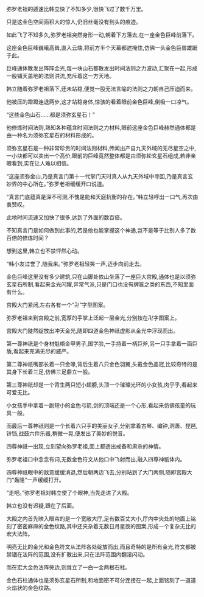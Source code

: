 
弥罗老祖的遁速比韩立快了不知多少,很快飞过了数千万里。

只是这金色空间面积大的惊人,仍旧丝毫没有到头的痕迹。

如此飞了不知多久,弥罗老祖突然身形一动,朝着下方落去,在一座金色巨峰前落下。

这座金色巨峰巍峨高耸,直入云端,将前方半个天幕都遮掩住,仿佛一头金色巨兽雄踞于此。

巨峰通体散发出阵阵金光,每一块山石都散发出时间法则之力波动,汇聚在一起,形成一股铺天盖地的法则洪流,充斥着这一方天地。

韩立随着弥罗老祖落下,还未站稳,便觉一股无法言喻的法则之力朝自己压迫而来。

他被压的蹬蹬连退两步,这才站稳身体,惊骇的看着眼前金色巨峰,倒吸一口凉气。

“这些金色山石……都是须弥玄星石！”

他修炼时间法则,熟知各种蕴含时间法则之力材料,眼前这座金色巨峰赫然通体都是由一种名为须弥玄星石的材料形成的。

须弥玄星石是一种非常珍贵的时间法则材料,传闻出产自九天外域的无尽星空之中,一小块都可以卖出一个高价,眼前的巨峰竟然整体都是由须弥轮玄星石组成,若非亲眼看到,实在让人难以相信。

“这座须弥金山,乃是真言门第十一代掌门天时真人从九天外域中寻回,乃是真言玄妙界的中心所在。”弥罗老祖缓缓开口说道。

“真言门底蕴真是深不可测,不愧是能和天庭抗衡的存在。”韩立轻呼出一口气,再次由衷赞叹。

此地时间流速又加快了很多,达到了外面的数百倍。

不知真言门是如何做到此事的,若是他也能掌握这个神通,岂不是等于比别人多了数百倍的修炼时间？

想到这里,韩立也不禁怦然心动。

“韩小友过誉了,随我来。”弥罗老祖轻笑一声,迈步向前走去。

金色巨峰这里没有多少建筑,只在山脚处依山坐落了一座巨大宫殿,通体也是以须弥玄星石所制,看起来金光闪耀,异常气派,只是门口也没有牌匾之类的东西,不知里面有什么。

宫殿大门紧闭,左右各有一个“卍”字型图案。

弥罗老祖来到宫殿之前,宽厚的手掌上泛起一层金光,分别按在卍字图案上。

宫殿大门陡然绽放出冲天金光,随即四道金色神祇虚影从金光中浮现而出。

第一尊神祇是个身材魁梧金甲男子,国字脸,一手持着一柄巨斧,另一只手拿着一面巨盾,看起来充满无尽的威严。

第二尊神祇嘴部长着一只金喙,背后生着八只金色羽翼,头戴金色晶冠,比较奇特的是其身下长着三足,仿佛三足鼎立一般。

第三尊神祇却是一个背生两只短小翅膀,头顶一个璀璨光环的小女孩,肉乎乎,看起来可爱无比。

小女孩手中拿着一副短小的金色弓箭,剑的顶端还是一个心形,看起来仿佛孩童的玩具一般。

而最后一尊神祇则是一个长着六只手的美丽女子,分别拿着古琴、编钟,洞萧、琵琶,铃铛,战鼓六件乐器,稍微一晃,便发出了美妙的悦音。

四尊神祇一出现,立刻望向弥罗老祖,面上都透出戒备和肃杀的神情。

弥罗老祖口中念念有词,无数金色符文从他口中飞射而出,融入四尊神祇体内。

四尊神祇眼中的敌意缓缓消退,然后朝两边飞去,分别站到了大门两侧,随即宫殿大门“轰隆”一声缓缓打开。

“走吧。”弥罗老祖对韩立使了个眼神,当先走进了大殿。

韩立也没有迟疑,跟在了后面。

大殿之内首先映入眼帘的是一个宽敞大厅,足有数百丈大小,厅内中央处的地面上铭刻了密密麻麻的金色纹路,其中还夹杂着无数日月星辰的图案,形成一个复杂无比的宏大法阵。

明亮无比的金光和金色符文从法阵各处绽放而出,而且奇特的是所有金光,符文都被禁锢在法阵的范围,没有扩散出来,只在法阵范围内翻滚闪动。

而在宏大金色法阵旁边,则耸立了一白一金两根石柱。

金色石柱通体也是须弥玄星石所制,和地面密不可分连接在一起,上面铭刻了一道道火焰状的金色纹路。